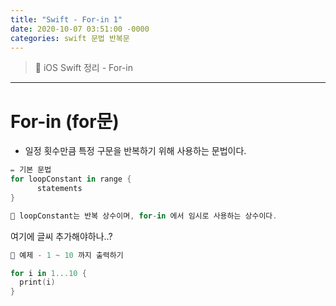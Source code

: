```yaml
---
title: "Swift - For-in 1"
date: 2020-10-07 03:51:00 -0000
categories: swift 문법 반복문
---
```

> 📝 iOS Swift 정리 - For-in

---

# For-in (for문)

- 일정 횟수만큼 특정 구문을 반복하기 위해 사용하는 문법이다.

```swift
✏️ 기본 문법
for loopConstant in range {
      statements
}

💬 loopConstant는 반복 상수이며, for-in 에서 임시로 사용하는 상수이다.
```
여기에 글씨 추가해야하나..?

```Swift
📂 예제 - 1 ~ 10 까지 출력하기

for i in 1...10 {
  print(i)
}
```
